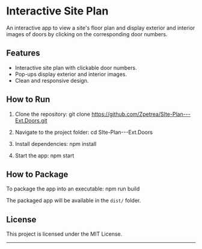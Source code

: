 # Interactive Site Plan

An interactive app to view a site's floor plan and display exterior and interior images of doors by clicking on the corresponding door numbers.

## Features
- Interactive site plan with clickable door numbers.
- Pop-ups display exterior and interior images.
- Clean and responsive design.

## How to Run
1. Clone the repository:
git clone https://github.com/Zpetrea/SIte-Plan---Ext.Doors.git

2. Navigate to the project folder:
cd SIte-Plan---Ext.Doors

3. Install dependencies:
npm install

4. Start the app:
npm start


## How to Package
To package the app into an executable:
npm run build

The packaged app will be available in the `dist/` folder.

## License
This project is licensed under the MIT License.

---
